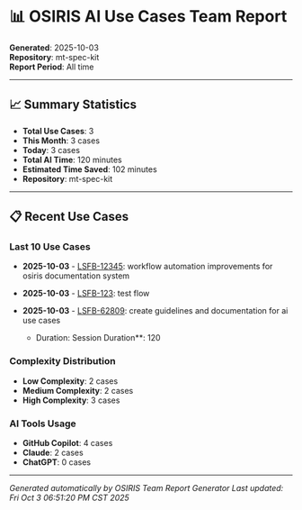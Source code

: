 # 📊 OSIRIS AI Use Cases Team Report

**Generated**: 2025-10-03  
**Repository**: mt-spec-kit  
**Report Period**: All time  

---

## 📈 Summary Statistics

- **Total Use Cases**: 3
- **This Month**: 3 cases
- **Today**: 3 cases
- **Total AI Time**: 120 minutes
- **Estimated Time Saved**: 102 minutes
- **Repository**: mt-spec-kit

---

## 📋 Recent Use Cases

### Last 10 Use Cases

- **2025-10-03** - [LSFB-12345](docs/ai-use-cases/2025-10-03_LSFB-12345_workflow-automation-improvements-for-osiris-documentation-system.md): workflow automation improvements for osiris documentation system

- **2025-10-03** - [LSFB-123](docs/ai-use-cases/2025-10-03_LSFB-123_test-flow.md): test flow

- **2025-10-03** - [LSFB-62809](docs/ai-use-cases/2025-10-03_LSFB-62809_create-guidelines-and-documentation-for-ai-use-cases.md): create guidelines and documentation for ai use cases
  - Duration: Session Duration**: 120

### Complexity Distribution

- **Low Complexity**: 2 cases
- **Medium Complexity**: 2 cases
- **High Complexity**: 3 cases

### AI Tools Usage

- **GitHub Copilot**: 4 cases
- **Claude**: 2 cases
- **ChatGPT**: 0 cases

---

*Generated automatically by OSIRIS Team Report Generator*
*Last updated: Fri Oct  3 06:51:20 PM CST 2025*
